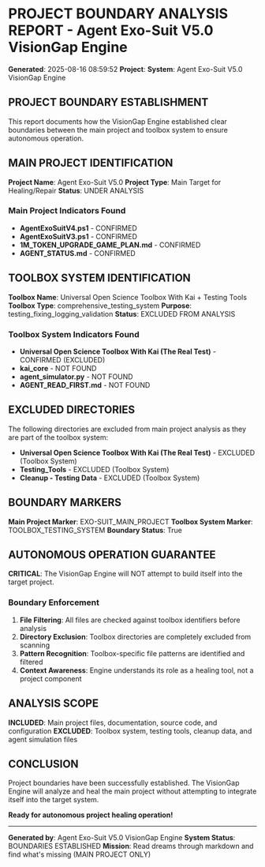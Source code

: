 # PROJECT BOUNDARY ANALYSIS REPORT - Agent Exo-Suit V5.0 VisionGap Engine

**Generated**: 2025-08-16 08:59:52
**Project**: 
**System**: Agent Exo-Suit V5.0 VisionGap Engine

## PROJECT BOUNDARY ESTABLISHMENT

This report documents how the VisionGap Engine established clear boundaries between the main project and toolbox system to ensure autonomous operation.

## MAIN PROJECT IDENTIFICATION

**Project Name**: Agent Exo-Suit V5.0
**Project Type**: Main Target for Healing/Repair
**Status**: UNDER ANALYSIS

### Main Project Indicators Found
- **AgentExoSuitV4.ps1** - CONFIRMED
- **AgentExoSuitV3.ps1** - CONFIRMED
- **1M_TOKEN_UPGRADE_GAME_PLAN.md** - CONFIRMED
- **AGENT_STATUS.md** - CONFIRMED

## TOOLBOX SYSTEM IDENTIFICATION

**Toolbox Name**: Universal Open Science Toolbox With Kai + Testing Tools
**Toolbox Type**: comprehensive_testing_system
**Purpose**: testing_fixing_logging_validation
**Status**: EXCLUDED FROM ANALYSIS

### Toolbox System Indicators Found
- **Universal Open Science Toolbox With Kai (The Real Test)** - CONFIRMED (EXCLUDED)
- **kai_core** - NOT FOUND
- **agent_simulator.py** - NOT FOUND
- **AGENT_READ_FIRST.md** - NOT FOUND

## EXCLUDED DIRECTORIES

The following directories are excluded from main project analysis as they are part of the toolbox system:

- **Universal Open Science Toolbox With Kai (The Real Test)** - EXCLUDED (Toolbox System)
- **Testing_Tools** - EXCLUDED (Toolbox System)
- **Cleanup - Testing Data** - EXCLUDED (Toolbox System)

## BOUNDARY MARKERS

**Main Project Marker**: EXO-SUIT_MAIN_PROJECT
**Toolbox System Marker**: TOOLBOX_TESTING_SYSTEM
**Boundary Status**: True

## AUTONOMOUS OPERATION GUARANTEE

**CRITICAL**: The VisionGap Engine will NOT attempt to build itself into the target project.

### Boundary Enforcement
1. **File Filtering**: All files are checked against toolbox identifiers before analysis
2. **Directory Exclusion**: Toolbox directories are completely excluded from scanning
3. **Pattern Recognition**: Toolbox-specific file patterns are identified and filtered
4. **Context Awareness**: Engine understands its role as a healing tool, not a project component

## ANALYSIS SCOPE

**INCLUDED**: Main project files, documentation, source code, and configuration
**EXCLUDED**: Toolbox system, testing tools, cleanup data, and agent simulation files

## CONCLUSION

Project boundaries have been successfully established. The VisionGap Engine will analyze and heal the main project without attempting to integrate itself into the target system.

**Ready for autonomous project healing operation!**

---
**Generated by**: Agent Exo-Suit V5.0 VisionGap Engine
**System Status**: BOUNDARIES ESTABLISHED
**Mission**: Read dreams through markdown and find what's missing (MAIN PROJECT ONLY)
